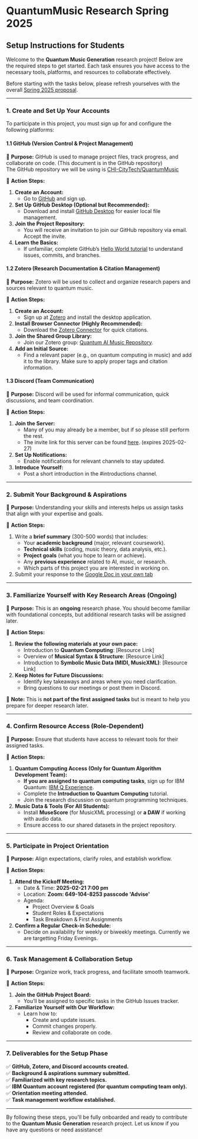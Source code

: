 # QuantumMusic Research Spring 2025
## **Setup Instructions for Students**

Welcome to the **Quantum Music Generation** research project! Below are the required steps to get started. Each task ensures you have access to the necessary tools, platforms, and resources to collaborate effectively.  

Before starting with the tasks below, please refresh yourselves with the overall [Spring 2025 proposal](https://github.com/CHI-CityTech/QuantumMusic/blob/main/Proposals/Quantum_Music_Proposal_Spring_2025.md).  

---

### **1. Create and Set Up Your Accounts**

To participate in this project, you must sign up for and configure the following platforms:

#### **1.1 GitHub (Version Control & Project Management)**
📌 **Purpose:** GitHub is used to manage project files, track progress, and collaborate on code. (This document is in the GitHub repository)  
The GitHub repository we will be using is [CHI-CityTech/QuantumMusic](https://github.com/CHI-CityTech/QuantumMusic)  

🔹 **Action Steps:**
1. **Create an Account:**  
   - Go to [GitHub](https://github.com/) and sign up.
2. **Set Up GitHub Desktop (Optional but Recommended):**  
   - Download and install [GitHub Desktop](https://desktop.github.com/) for easier local file management.
3. **Join the Project Repository:**  
   - You will receive an invitation to join our GitHub repository via email. Accept the invite.
4. **Learn the Basics:**  
   - If unfamiliar, complete GitHub’s [Hello World tutorial](https://guides.github.com/activities/hello-world/) to understand issues, commits, and branches.

#### **1.2 Zotero (Research Documentation & Citation Management)**
📌 **Purpose:** Zotero will be used to collect and organize research papers and sources relevant to quantum music.

🔹 **Action Steps:**
1. **Create an Account:**  
   - Sign up at [Zotero](https://www.zotero.org/) and install the desktop application.
2. **Install Browser Connector (Highly Recommended):**  
   - Download the [Zotero Connector](https://www.zotero.org/download/) for quick citations.
3. **Join the Shared Group Library:**  
   - Join our Zotero group: [Quantum AI Music Repository](https://www.zotero.org/groups/5772697/quantum_ai_music).
4. **Add an Initial Source:**  
   - Find a relevant paper (e.g., on quantum computing in music) and add it to the library.  Make sure to apply proper tags and citation information.

#### **1.3 Discord (Team Communication)**
📌 **Purpose:** Discord will be used for informal communication, quick discussions, and team coordination.

🔹 **Action Steps:**
1. **Join the Server:**
   - Many of you may already be a member, but if so please still perform the rest.  
   - The invite link for this server can be found [here](https://discord.gg/qKh9g5CE).  (expires 2025-02-27)  
2. **Set Up Notifications:**  
   - Enable notifications for relevant channels to stay updated.
3. **Introduce Yourself:**  
   - Post a short introduction in the #introductions channel.

---

### **2. Submit Your Background & Aspirations**
📌 **Purpose:** Understanding your skills and interests helps us assign tasks that align with your expertise and goals.

🔹 **Action Steps:**
1. Write a **brief summary** (300-500 words) that includes:
   - Your **academic background** (major, relevant coursework).
   - **Technical skills** (coding, music theory, data analysis, etc.).
   - **Project goals** (what you hope to learn or achieve).
   - Any **previous experience** related to AI, music, or research.
   - Which parts of this project you are interested in working on.
2. Submit your response to the [Google Doc in your own tab](https://docs.google.com/document/d/1irvSptRh2xP27G0XO2RjiEwxyW56vLahqmT4fDZtWR8/edit?usp=sharing)

---

### **3. Familiarize Yourself with Key Research Areas (Ongoing)**
📌 **Purpose:** This is an **ongoing** research phase. You should become familiar with foundational concepts, but additional research tasks will be assigned later.

🔹 **Action Steps:**
1. **Review the following materials at your own pace:**  
   - Introduction to **Quantum Computing**: [Resource Link]  
   - Overview of **Musical Syntax & Structure**: [Resource Link]  
   - Introduction to **Symbolic Music Data (MIDI, MusicXML)**: [Resource Link]
2. **Keep Notes for Future Discussions:**  
   - Identify key takeaways and areas where you need clarification.
   - Bring questions to our meetings or post them in Discord.

📌 **Note:** This is **not part of the first assigned tasks** but is meant to help you prepare for deeper research later.

---

### **4. Confirm Resource Access (Role-Dependent)**
📌 **Purpose:** Ensure that students have access to relevant tools for their assigned tasks.

🔹 **Action Steps:**
1. **Quantum Computing Access (Only for Quantum Algorithm Development Team):**  
   - **If you are assigned to quantum computing tasks**, sign up for IBM Quantum: [IBM Q Experience](https://quantum.ibm.com/).
   - Complete the **Introduction to Quantum Computing** tutorial.
   - Join the research discussion on quantum programming techniques.
2. **Music Data & Tools (For All Students):**  
   - Install **MuseScore** (for MusicXML processing) or **a DAW** if working with audio data.
   - Ensure access to our shared datasets in the project repository.

---

### **5. Participate in Project Orientation**
📌 **Purpose:** Align expectations, clarify roles, and establish workflow.

🔹 **Action Steps:**
1. **Attend the Kickoff Meeting:**  
   - Date & Time: **2025-02-21 7:00 pm**
   - Location: **Zoom: 649-104-8253 passcode 'Advise'**
   - Agenda:
     - Project Overview & Goals
     - Student Roles & Expectations
     - Task Breakdown & First Assignments
2. **Confirm a Regular Check-in Schedule:**  
   - Decide on availability for weekly or biweekly meetings.  Currently we are targetting Friday Evenings.

---

### **6. Task Management & Collaboration Setup**
📌 **Purpose:** Organize work, track progress, and facilitate smooth teamwork.

🔹 **Action Steps:**
1. **Join the GitHub Project Board:**  
   - You’ll be assigned to specific tasks in the GitHub Issues tracker.
2. **Familiarize Yourself with Our Workflow:**  
   - Learn how to:
     - Create and update issues.
     - Commit changes properly.
     - Review and collaborate on code.

---

### **7. Deliverables for the Setup Phase**
✅ **GitHub, Zotero, and Discord accounts created.**  
✅ **Background & aspirations summary submitted.**  
✅ **Familiarized with key research topics.**  
✅ **IBM Quantum account registered (for quantum computing team only).**  
✅ **Orientation meeting attended.**  
✅ **Task management workflow established.**  

---

By following these steps, you'll be fully onboarded and ready to contribute to the **Quantum Music Generation** research project. Let us know if you have any questions or need assistance!
